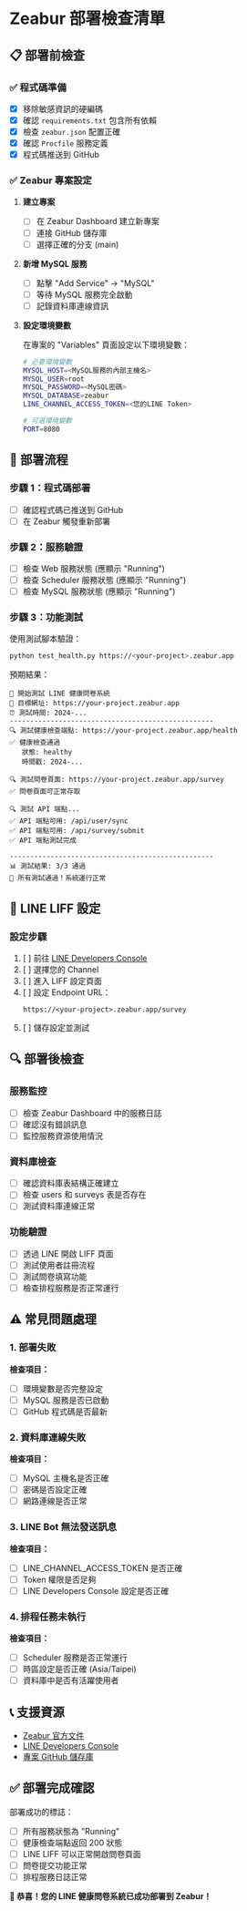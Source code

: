 # Zeabur 部署檢查清單

## 📋 **部署前檢查**

### ✅ **程式碼準備**

- [x] 移除敏感資訊的硬編碼
- [x] 確認 `requirements.txt` 包含所有依賴
- [x] 檢查 `zeabur.json` 配置正確
- [x] 確認 `Procfile` 服務定義
- [x] 程式碼推送到 GitHub

### ✅ **Zeabur 專案設定**

1. **建立專案**

   - [ ] 在 Zeabur Dashboard 建立新專案
   - [ ] 連接 GitHub 儲存庫
   - [ ] 選擇正確的分支 (main)

2. **新增 MySQL 服務**

   - [ ] 點擊 "Add Service" → "MySQL"
   - [ ] 等待 MySQL 服務完全啟動
   - [ ] 記錄資料庫連線資訊

3. **設定環境變數**

   在專案的 "Variables" 頁面設定以下環境變數：

   ```bash
   # 必要環境變數
   MYSQL_HOST=<MySQL服務的內部主機名>
   MYSQL_USER=root
   MYSQL_PASSWORD=<MySQL密碼>
   MYSQL_DATABASE=zeabur
   LINE_CHANNEL_ACCESS_TOKEN=<您的LINE Token>

   # 可選環境變數
   PORT=8080
   ```

## 🚀 **部署流程**

### 步驟 1：程式碼部署

- [ ] 確認程式碼已推送到 GitHub
- [ ] 在 Zeabur 觸發重新部署

### 步驟 2：服務驗證

- [ ] 檢查 Web 服務狀態 (應顯示 "Running")
- [ ] 檢查 Scheduler 服務狀態 (應顯示 "Running")
- [ ] 檢查 MySQL 服務狀態 (應顯示 "Running")

### 步驟 3：功能測試

使用測試腳本驗證：

```bash
python test_health.py https://<your-project>.zeabur.app
```

預期結果：

```
🚀 開始測試 LINE 健康問卷系統
📍 目標網址: https://your-project.zeabur.app
⏰ 測試時間: 2024-...
--------------------------------------------------
🔍 測試健康檢查端點: https://your-project.zeabur.app/health
✅ 健康檢查通過
   狀態: healthy
   時間戳: 2024-...

🔍 測試問卷頁面: https://your-project.zeabur.app/survey
✅ 問卷頁面可正常存取

🔍 測試 API 端點...
✅ API 端點可用: /api/user/sync
✅ API 端點可用: /api/survey/submit
✅ API 端點測試完成

--------------------------------------------------
📊 測試結果: 3/3 通過
🎉 所有測試通過！系統運行正常
```

## 🔧 **LINE LIFF 設定**

### 設定步驟

1. [ ] 前往 [LINE Developers Console](https://developers.line.biz/)
2. [ ] 選擇您的 Channel
3. [ ] 進入 LIFF 設定頁面
4. [ ] 設定 Endpoint URL：
   ```
   https://<your-project>.zeabur.app/survey
   ```
5. [ ] 儲存設定並測試

## 🔍 **部署後檢查**

### 服務監控

- [ ] 檢查 Zeabur Dashboard 中的服務日誌
- [ ] 確認沒有錯誤訊息
- [ ] 監控服務資源使用情況

### 資料庫檢查

- [ ] 確認資料庫表結構正確建立
- [ ] 檢查 users 和 surveys 表是否存在
- [ ] 測試資料庫連線正常

### 功能驗證

- [ ] 透過 LINE 開啟 LIFF 頁面
- [ ] 測試使用者註冊流程
- [ ] 測試問卷填寫功能
- [ ] 檢查排程服務是否正常運行

## ⚠️ **常見問題處理**

### 1. 部署失敗

**檢查項目：**

- [ ] 環境變數是否完整設定
- [ ] MySQL 服務是否已啟動
- [ ] GitHub 程式碼是否最新

### 2. 資料庫連線失敗

**檢查項目：**

- [ ] MySQL 主機名是否正確
- [ ] 密碼是否設定正確
- [ ] 網路連線是否正常

### 3. LINE Bot 無法發送訊息

**檢查項目：**

- [ ] LINE_CHANNEL_ACCESS_TOKEN 是否正確
- [ ] Token 權限是否足夠
- [ ] LINE Developers Console 設定是否正確

### 4. 排程任務未執行

**檢查項目：**

- [ ] Scheduler 服務是否正常運行
- [ ] 時區設定是否正確 (Asia/Taipei)
- [ ] 資料庫中是否有活躍使用者

## 📞 **支援資源**

- [Zeabur 官方文件](https://zeabur.com/docs)
- [LINE Developers Console](https://developers.line.biz/)
- [專案 GitHub 儲存庫](https://github.com/your-username/your-repo)

## ✅ **部署完成確認**

部署成功的標誌：

- [ ] 所有服務狀態為 "Running"
- [ ] 健康檢查端點返回 200 狀態
- [ ] LINE LIFF 可以正常開啟問卷頁面
- [ ] 問卷提交功能正常
- [ ] 排程服務日誌正常

**🎉 恭喜！您的 LINE 健康問卷系統已成功部署到 Zeabur！**
